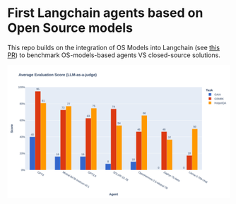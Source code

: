 # First Langchain agents based on Open Source models

This repo builds on the integration of OS Models into Langchain (see [this PR](https://github.com/langchain-ai/langchain/pull/14040)) to benchmark OS-models-based agents VS closed-source solutions.

![benchmark](benchmark_agents.png)

